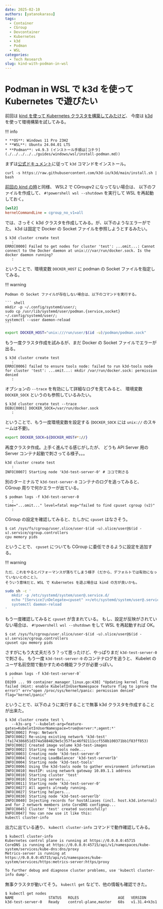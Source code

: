 ```yaml
---
date: 2025-02-10
authors: [yatanokarasu]
tags:
  - Container
  - CGroup
  - Devcontainer
  - Kubernetes
  - k3d
  - Podman
  - WSL
categories:
  - Tech Research
slug: kind-with-podman-in-wsl
---
```


# Podman in WSL で k3d を使って Kubernetes で遊びたい

前回は [kind を使って Kubernetes クラスタを構築してみたけど](./02-09-kind-with-podman-in-wsl.md)、
今度は [k3d](https://k3d.io/) を使って環境構築を試してみる。

<!-- more -->

!!! info

    * **OS**: Windows 11 Pro 23H2
    * **WSL**: Ubuntu 24.04.01 LTS
    * **Podman**: v4.9.3 (インストール手順は[コチラ](./../../../../guides/windows/wsl/install-podman.md))

まずは[公式ドキュメント](hhttps://k3d.io/stable/#releases)に従って `k3d` コマンドをインストール。

``` shell
curl -s https://raw.githubusercontent.com/k3d-io/k3d/main/install.sh | bash
```

[前回の kind の時](./02-09-kind-with-podman-in-wsl.md)と同様、 WSL2 で CGroupv2 になってない場合は、
以下のファイルを作成して、 `#!powershell wsl --shutdown` を実行して WSL を再起動しておく。

``` ini title="%USERPROFILE%\.wslconfig"
[wsl2]
kernelCommandLine = cgroup_no_v1=all
```

では、さっそく k3d クラスタを作成してみる。が、以下のようなエラーがでた。
k3d は固定で Docker の Socket ファイルを参照しようとするみたい。

``` console
$ k3d cluster create test
   :
ERRO[0000] Failed to get nodes for cluster 'test': ...omit...: Cannot connect to the Docker daemon at unix:///var/run/docker.sock. Is the docker daemon running?
   :
```

ということで、環境変数 `DOCKER_HOST` に podman の Socket ファイルを指定してみる。

!!! warning

    Podman の Socket ファイルが存在しない場合は、以下のコマンドを実行する。

    ``` shell
    mkdir -p ~/.config/systemd/user/;
    sudo cp /usr/lib/systemd/user/podman.{service,socket} ~/.config/systemd/user/;
    systemctl --user daemon-reload
    ```

``` bash
export DOCKER_HOST="unix:///run/user/$(id -u)/podman/podman.sock"
```

もう一度クラスタ作成を試みるが、まだ Docker の Socket ファイルでエラーが出る。

``` console
$ k3d cluster create test
   :
ERRO[0006] failed to ensure tools node: failed to run k3d-tools node for cluster 'test': ...omit...: mkdir /var/run/docker.sock: permission denied
   :
```

オプションの `--trace` を有効にして詳細なログを見てみると、
環境変数 `DOCKER_SOCK` というのも参照しているみたい。

``` console
$ k3d cluster create test --trace
DEBU[0001] DOCKER_SOCK=/var/run/docker.sock
   :
```

ということで、もう一度環境変数を設定する (`DOCKER_SOCK` には `unix://` のスキームは不要)。

``` bash
export DOCKER_SOCK=${DOCKER_HOST#*://}
```

再度クラスタ作成。上手く進んでる感じがしたが、
どうも API Server 用の Server コンテナ起動で刺さってる様子。。。

``` console
k3d cluster create test
   :
INFO[0007] Starting node 'k3d-test-server-0' # ココで刺さる
```

別のターミナルで `k3d-test-server-0` コンテナのログを追ってみると、
CGroup 周りで何かエラーが出ている。

``` console
$ podman logs -f k3d-test-server-0
   :
time="...omit..." level=fatal msg="failed to find cpuset cgroup (v2)"
   :
```

CGroup の設定を確認してみると、たしかに `cpuset` はなさそう。

``` console
$ cat /sys/fs/cgroup/user.slice/user-$(id -u).slice/user@$(id -u).service/cgroup.controllers
cpu memory pids
```

ということで、 `cpuset` についても CGroup に委任できるように設定を追加する。

!!! warning

    ただ、これをやるとパフォーマンスが落ちてしまう様子 (だから、デフォルトでは有効になっていないとのこと)。
    そういう意味だと、WSL で Kubernetes を遊ぶ場合は kind の方が良いかも。

``` bash
sudo sh -c '
   mkdir -p /etc/systemd/system/user@.service.d/
   echo "[Service]\nDelegate=cpuset" >>/etc/systemd/system/user@.service.d/delegate.conf
   systemctl daemon-reload
'
```

もう一度確認してみると `cpuset` が含まれている。
もし、設定が反映がされていない場合は、 `#!powershell wsl --shutdown` をして
WSL を再起動すれば OK。

``` console
$ cat /sys/fs/cgroup/user.slice/user-$(id -u).slice/user@$(id -u).service/cgroup.controllers
cpuset cpu memory pids
```

さすがにもう大丈夫だろう？って思ったけど、やっぱりまだ `k3d-test-server-0` で刺さる。
もう一度 `k3d-test-server-0` のコンテナログを追うと、
Kubelet のユーザ名前空間で動かすための機能フラグが必要っぽい。

``` console
$ podman logs -f k3d-test-server-0`
   :
E0209 ... 99 container_manager_linux.go:438] "Updating kernel flag failed (Hint: enable KubeletInUserNamespace feature flag to ignore the error)" err="open /proc/sys/kernel/panic: permission denied" flag="kernel/panic"
```

ということで、以下のように実行することで無事 k3d クラスタを作成することが出来た。

``` console
$ k3d cluster create test \
   --k3s-arg '--kubelet-arg=feature-gates=KubeletInUserNamespace=true@server:*;agent:*'
INFO[0002] Prep: Network
INFO[0002] Re-using existing network 'k3d-test' (fa174386851d374a5884829e5c357fac46f92111ccf558b100371bb1f83ff853)
INFO[0002] Created image volume k3d-test-images
INFO[0002] Starting new tools node...
INFO[0003] Creating node 'k3d-test-server-0'
INFO[0004] Creating LoadBalancer 'k3d-test-serverlb'
INFO[0004] Starting node 'k3d-test-tools'
INFO[0006] Using the k3d-tools node to gather environment information
INFO[0010] HostIP: using network gateway 10.89.1.1 address
INFO[0010] Starting cluster 'test'
INFO[0010] Starting servers...
INFO[0011] Starting node 'k3d-test-server-0'
INFO[0027] All agents already running.
INFO[0027] Starting helpers...
INFO[0030] Starting node 'k3d-test-serverlb'
INFO[0040] Injecting records for hostAliases (incl. host.k3d.internal) and for 2 network members into CoreDNS configmap...
INFO[0045] Cluster 'test' created successfully!
INFO[0047] You can now use it like this:
kubectl cluster-info
```

出力に出ている通り、 `kubectl cluster-info` コマンドで動作確認してみる。

``` console
$ kubectl cluster-info
Kubernetes control plane is running at https://0.0.0.0:45715
CoreDNS is running at https://0.0.0.0:45715/api/v1/namespaces/kube-system/services/kube-dns:dns/proxy
Metrics-server is running at https://0.0.0.0:45715/api/v1/namespaces/kube-system/services/https:metrics-server:https/proxy

To further debug and diagnose cluster problems, use 'kubectl cluster-info dump'.
```

無事クラスタが動いてそう。 `kubectl get` などで、他の情報も確認できた。

``` console
$ kubectl get nodes
NAME                STATUS   ROLES                  AGE   VERSION
k3d-test-server-0   Ready    control-plane,master   68s   v1.31.4+k3s1
```
